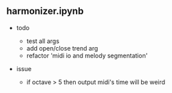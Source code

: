 ## harmonizer.ipynb
- todo
  - test all args
  - add open/close trend arg
  - refactor 'midi io and melody segmentation'

- issue
  - if octave > 5 then output midi's time will be weird